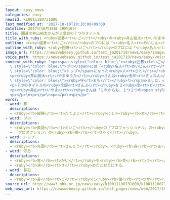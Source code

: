 ```yaml
---
layout: easy_news
categories: easy
newsid: k10011180731000
last_modified_at: '2017-10-18T19:10:00+09:00'
datetime: 2017年10月18日 19時10分
title: 囲碁の井山裕太さんが２度目の７つのタイトル
title_with_ruby: <ruby>囲碁<rt>いご</rt></ruby>の<ruby>井山裕太<rt>いやまゆうた</rt></ruby>さんが２<ruby>度<rt>ど</rt></ruby><ruby>目<rt>め</rt></ruby>の７つのタイトル
outline: <ruby>囲碁<rt>いご</rt></ruby>のプロには「<ruby>名人<rt>めいじん</rt></ruby>」など７つの<ruby>大<rt>おお</rt></ruby>きなタイトルがあります。
outline_with_ruby: <ruby>囲碁<rt>いご</rt></ruby>のプロには「<ruby>名人<rt>めいじん</rt></ruby>」など７つの<ruby>大<rt>おお</rt></ruby>きなタイトルがあります。
image_url: https://newswebeasy.github.io/test_ja201710/news/easy/image/2017/10/18/k10011180731000.jpg
voice_path: https://newswebeasy.github.io/test_ja201710/news/easy/voice/2017/10/18/k10011180731000.mp3
content_with_ruby: "<p><span style=\"color: blue;\"><ruby>囲碁<rt>いご</rt></ruby></span>の<span\
  \ style=\"color: blue;\">プロ</span>には「<ruby>名人<rt>めいじん</rt></ruby>」など７つの<ruby>大<rt>おお</rt></ruby>きなタイトルがあります。<ruby>試合<rt>しあい</rt></ruby>に<ruby>勝<rt>か</rt></ruby>って<span\
  \ style=\"color: blue;\">トップ</span>になった<ruby>人<rt>ひと</rt></ruby>がタイトルを<ruby>取<rt>と</rt></ruby>って、「<ruby>名人<rt>めいじん</rt></ruby>」などと<ruby>呼<rt>よ</rt></ruby>ばれるようになります。</p>\n\
  <p><ruby>井山裕太<rt>いやまゆうた</rt></ruby>さんは<ruby>去年<rt>きょねん</rt></ruby>４<ruby>月<rt>がつ</rt></ruby>までの<ruby>試合<rt>しあい</rt></ruby>に<ruby>勝<rt>か</rt></ruby>って、<ruby>初<rt>はじ</rt></ruby>めて７つのタイトルを<ruby>全部<rt>ぜんぶ</rt></ruby><ruby>取<rt>と</rt></ruby>りました。しかし、<ruby>去年<rt>きょねん</rt></ruby>１１<ruby>月<rt>がつ</rt></ruby>の<ruby>試合<rt>しあい</rt></ruby>に<ruby>負<rt>ま</rt></ruby>けて「<ruby>名人<rt>めいじん</rt></ruby>」になることができませんでした。ほかの<ruby>試合<rt>しあい</rt></ruby>には<ruby>勝<rt>か</rt></ruby>って、６つのタイトルは<span\
  \ style=\"color: blue;\"><ruby>守<rt>まも</rt></ruby>り</span>ました。</p>\n<p><ruby>今年<rt>ことし</rt></ruby>８<ruby>月<rt>がつ</rt></ruby>から、<ruby>井山<rt>いやま</rt></ruby>さんは<ruby>高尾紳路<rt>たかおしんじ</rt></ruby>さんと「<ruby>名人<rt>めいじん</rt></ruby>」を<ruby>決<rt>き</rt></ruby>める<ruby>試合<rt>しあい</rt></ruby>を<ruby>行<rt>おこな</rt></ruby>っていました。４<ruby>回<rt>かい</rt></ruby><ruby>勝<rt>か</rt></ruby>った<ruby>人<rt>ひと</rt></ruby>が「<ruby>名人<rt>めいじん</rt></ruby>」になります。３<ruby>回<rt>かい</rt></ruby><ruby>勝<rt>か</rt></ruby>っていた<ruby>井山<rt>いやま</rt></ruby>さんは、１０<ruby>月<rt>がつ</rt></ruby>１７<ruby>日<rt>にち</rt></ruby>の<ruby>試合<rt>しあい</rt></ruby>に<ruby>勝<rt>か</rt></ruby>って、また「<ruby>名人<rt>めいじん</rt></ruby>」になることができました。</p>\n\
  <p>７つのタイトルの<ruby>全部<rt>ぜんぶ</rt></ruby>を２<ruby>度<rt>ど</rt></ruby><ruby>取<rt>と</rt></ruby>った<ruby>人<rt>ひと</rt></ruby>は、<ruby>井山<rt>いやま</rt></ruby>さんが<ruby>初<rt>はじ</rt></ruby>めてです。</p>\n\
  <p><ruby>井山<rt>いやま</rt></ruby>さんは「これからも、１つ１つの<span style=\"color: blue;\"><ruby>碁石<rt>ごいし</rt></ruby></span>を<ruby>置<rt>お</rt></ruby>く<ruby>場所<rt>ばしょ</rt></ruby>をしっかり<ruby>考<rt>かんが</rt></ruby>えて、<ruby>世界<rt>せかい</rt></ruby>の<ruby>試合<rt>しあい</rt></ruby>でも<ruby>勝<rt>か</rt></ruby>ちたいです」と<ruby>話<rt>はな</rt></ruby>していました。</p>\n\
  <p></p>\n<p></p>\n<p></p>\n<p></p>"
words:
- word: 碁
  descriptions:
  - <ruby><rb>縦横</rb><rt>たてよこ</rt></ruby>に１９<ruby><rb>本</rb><rt>ほん</rt></ruby>の<ruby><rb>線</rb><rt>せん</rt></ruby>を<ruby><rb>引</rb><rt>ひ</rt></ruby>いた<ruby><rb>盤</rb><rt>ばん</rt></ruby>に、<ruby><rb>白</rb><rt>しろ</rt></ruby>と<ruby><rb>黒</rb><rt>くろ</rt></ruby>の<ruby><rb>石</rb><rt>いし</rt></ruby>を<ruby><rb>２人</rb><rt>ふたり</rt></ruby>で<ruby><rb>代</rb><rt>か</rt></ruby>わる<ruby><rb>代</rb><rt>が</rt></ruby>わるに<ruby><rb>並</rb><rt>なら</rt></ruby>べて、<ruby><rb>場所</rb><rt>ばしょ</rt></ruby>（<ruby><rb>地</rb><rt>じ</rt></ruby>）を<ruby><rb>取</rb><rt>と</rt></ruby>り<ruby><rb>合</rb><rt>あ</rt></ruby>うゲーム。<ruby><rb>囲碁</rb><rt>いご</rt></ruby>。
- word: プロ
  descriptions:
  - <ruby><rb>英語</rb><rt>えいご</rt></ruby>の「プロフェッショナル」の<ruby><rb>略</rb><rt>りゃく</rt></ruby>。<ruby><rb>職業</rb><rt>しょくぎょう</rt></ruby>にすること。<ruby><rb>本職</rb><rt>ほんしょく</rt></ruby>。<ruby><rb>専門</rb><rt>せんもん</rt></ruby>。
  - 「プロダクション」の<ruby><rb>略</rb><rt>りゃく</rt></ruby>。
- word: トップ
  descriptions:
  - <ruby><rb>先頭</rb><rt>せんとう</rt></ruby>。<ruby><rb>真</rb><rt>ま</rt></ruby>っ<ruby><rb>先</rb><rt>さき</rt></ruby>。<ruby><rb>一番</rb><rt>いちばん</rt></ruby>。
- word: 守る
  descriptions:
  - <ruby><rb>害</rb><rt>がい</rt></ruby>を<ruby><rb>受</rb><rt>う</rt></ruby>けないように、<ruby><rb>防</rb><rt>ふせ</rt></ruby>ぐ。
  - <ruby><rb>決</rb><rt>き</rt></ruby>めたとおりにする。
- word: 碁石
  descriptions:
  - <ruby><rb>碁</rb><rt>ご</rt></ruby>に<ruby><rb>使</rb><rt>つか</rt></ruby>う、<ruby><rb>円</rb><rt>まる</rt></ruby>くて<ruby><rb>平</rb><rt>ひら</rt></ruby>たい、<ruby><rb>黒</rb><rt>くろ</rt></ruby>と<ruby><rb>白</rb><rt>しろ</rt></ruby>の<ruby><rb>石</rb><rt>いし</rt></ruby>。
source_url: http://www3.nhk.or.jp/news/easy/k10011180731000/k10011180731000.html
web_news_url: https://newswebeasy.github.io/test_pages/news/web/2017/10/17/囲碁-井山裕太-2度目の七冠独占
...
```

